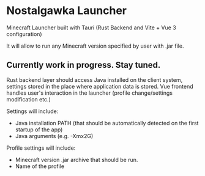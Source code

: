# Nostalgawka Launcher

Minecraft Launcher built with Tauri (Rust Backend and Vite + Vue 3 configuration)

It will allow to run any Minecraft version specified by user with .jar file.

## Currently work in progress. Stay tuned.

Rust backend layer should access Java installed on the client system, settings stored in the place where application data is stored. 
Vue frontend handles user's interaction in the launcher (profile change/settings modification etc.)

Settings will include: 
- Java installation PATH (that should be automatically detected on the first startup of the app)
- Java arguments (e.g. -Xmx2G)

Profile settings will include:
- Minecraft version .jar archive that should be run.
- Name of the profile